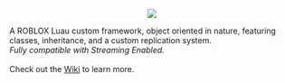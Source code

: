<p align="center"><img src="https://user-images.githubusercontent.com/70859111/149246674-8cb0c7c3-eb5a-41ac-a453-600a67c3c996.png"></p>
A ROBLOX Luau custom framework, object oriented in nature, featuring classes, inheritance, and a custom replication system.
</br>
<em>Fully compatible with Streaming Enabled.</em>
</br>
</br>
Check out the <a href="https://github.com/1Humza/evolve-framework/wiki">Wiki</a> to learn more.
    
